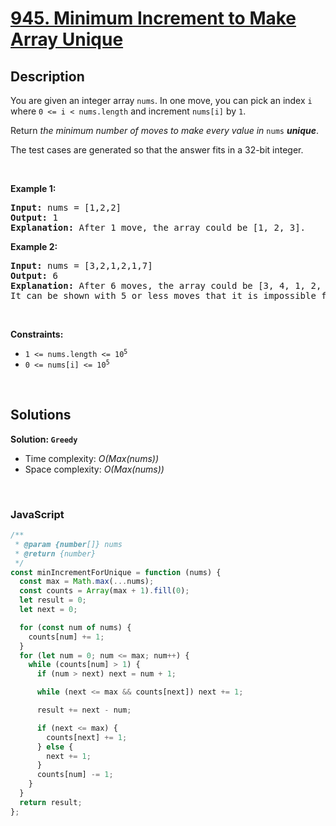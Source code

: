 # [945. Minimum Increment to Make Array Unique](https://leetcode.com/problems/minimum-increment-to-make-array-unique)

## Description

<div class="elfjS" data-track-load="description_content"><p>You are given an integer array <code>nums</code>. In one move, you can pick an index <code>i</code> where <code>0 &lt;= i &lt; nums.length</code> and increment <code>nums[i]</code> by <code>1</code>.</p>

<p>Return <em>the minimum number of moves to make every value in </em><code>nums</code><em> <strong>unique</strong></em>.</p>

<p>The test cases are generated so that the answer fits in a 32-bit integer.</p>

<p>&nbsp;</p>
<p><strong class="example">Example 1:</strong></p>

<pre><strong>Input:</strong> nums = [1,2,2]
<strong>Output:</strong> 1
<strong>Explanation:</strong> After 1 move, the array could be [1, 2, 3].
</pre>

<p><strong class="example">Example 2:</strong></p>

<pre><strong>Input:</strong> nums = [3,2,1,2,1,7]
<strong>Output:</strong> 6
<strong>Explanation:</strong> After 6 moves, the array could be [3, 4, 1, 2, 5, 7].
It can be shown with 5 or less moves that it is impossible for the array to have all unique values.
</pre>

<p>&nbsp;</p>
<p><strong>Constraints:</strong></p>

<ul>
	<li><code>1 &lt;= nums.length &lt;= 10<sup>5</sup></code></li>
	<li><code>0 &lt;= nums[i] &lt;= 10<sup>5</sup></code></li>
</ul>
</div>

<p>&nbsp;</p>

## Solutions

**Solution: `Greedy`**

- Time complexity: <em>O(Max(nums))</em>
- Space complexity: <em>O(Max(nums))</em>

<p>&nbsp;</p>

### **JavaScript**

```js
/**
 * @param {number[]} nums
 * @return {number}
 */
const minIncrementForUnique = function (nums) {
  const max = Math.max(...nums);
  const counts = Array(max + 1).fill(0);
  let result = 0;
  let next = 0;

  for (const num of nums) {
    counts[num] += 1;
  }
  for (let num = 0; num <= max; num++) {
    while (counts[num] > 1) {
      if (num > next) next = num + 1;

      while (next <= max && counts[next]) next += 1;

      result += next - num;

      if (next <= max) {
        counts[next] += 1;
      } else {
        next += 1;
      }
      counts[num] -= 1;
    }
  }
  return result;
};
```
